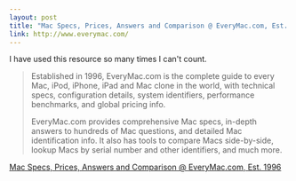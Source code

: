 ```yaml
---
layout: post
title: "Mac Specs, Prices, Answers and Comparison @ EveryMac.com, Est. 1996"
link: http://www.everymac.com/
---
```


I have used this resource so many times I can't count. 


>  Established in 1996, EveryMac.com is the complete guide to every Mac, iPod, iPhone, iPad and Mac clone in the world, with technical specs, configuration details, system identifiers, performance benchmarks, and global pricing info.
> 
> EveryMac.com provides comprehensive Mac specs, in-depth answers to hundreds of Mac questions, and detailed Mac identification info. It also has tools to compare Macs side-by-side, lookup Macs by serial number and other identifiers, and much more.


[Mac Specs, Prices, Answers and Comparison @ EveryMac.com, Est. 1996](http://www.everymac.com/)
